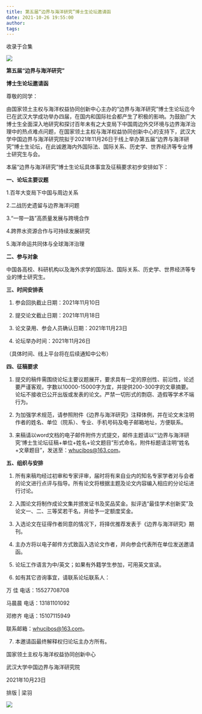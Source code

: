 ```yaml
---
title: 第五届“边界与海洋研究”博士生论坛邀请函
date: 2021-10-26 19:55:00
author: 
tags: 
---
```



收录于合集

![](/images/427/2.gif)

  

**第五届“边界与海洋研究”**

 **博士生论坛邀请函**

  

尊敬的同学：

由国家领土主权与海洋权益协同创新中心主办的“边界与海洋研究”博士生论坛迄今已在武汉大学成功举办四届，在国内和国际社会都产生了积极的影响。为鼓励广大博士生全面深入地研究和探讨百年未有之大变局下中国周边外交环境与边界海洋治理中的热点难点问题，在国家领土主权与海洋权益协同创新中心的支持下，武汉大学中国边界与海洋研究院拟于2021年11月26日于线上举办第五届“边界与海洋研究”博士生论坛，在此诚邀海内外国际法、国际关系、历史学、世界经济等专业博士研究生与会。

  

本届“边界与海洋研究”博士生论坛具体事宜及征稿要求初步安排如下：

  

 **一、论坛主要议题**

1.百年大变局下中国与周边关系

2.二战历史遗留与边界海洋问题

3.“一带一路”高质量发展与跨境合作

4.跨界水资源合作与可持续发展研究

5.海洋命运共同体与全球海洋治理

  

 **二、参与对象**

中国各高校、科研机构以及海外求学的国际法、国际关系、历史学、世界经济等专业的博士研究生。

  

 **三、时间安排表**

  1. 参会回执截止日期：2021年11月10日

  2. 提交论文截止日期：2021年11月18日

  3. 论文录用、参会人员确认日期：2021年11月23日

  4. 论坛举办时间：2021年11月26日

（具体时间、线上平台将在后续通知中公布）

  

 **四、征稿要求**

  1. 提交的稿件需围绕论坛主要议题展开，要求具有一定的原创性、前沿性，论述要严谨客观，字数以10000-15000字为宜，并提供200-300字的文章摘要。论坛不接收已公开出版或发表的论文。严禁一切形式的剽窃、造假等学术不端行为。

  2. 为加强学术规范，请参照附件《边界与海洋研究》注释体例，并在论文末注明作者的姓名、单位（院系）、专业、手机号码及电子邮箱地址，方便联系。

  3. 来稿请以word文档的电子邮件附件方式提交，邮件主题请以“‘边界与海洋研究’博士生论坛征稿+单位+姓名+论文题目”形式命名，附件标题请注明“姓名+文章题目”，发送至：whucibos@163.com。

  

 **五、组织与安排**

  1. 所有来稿均经过初审和专家评审，届时将有来自业内的知名专家学者对与会者的论文进行点评与指导。所有论文将根据主题及论文内容编入相应的分论坛进行讨论。

  2. 入围论文将制作成论文集并颁发证书及奖品奖金。拟评选“最佳学术创新奖”及论文一、二、三等奖若干名，并给予一定额度奖金。

  3. 入选论文在征得作者同意的情况下，将择优推荐发表于《边界与海洋研究》期刊。

  4. 主办方将以电子邮件方式致函入选论文作者，并向参会代表所在单位发送邀请函。

  5. 论坛工作语言为中/英文；如果有外籍学生参加，可用英文宣读。

  6. 如有其它咨询事宜，请联系论坛联系人：

万 佳 电话：15527708708

马晨晨 电话：13181101092

邓修齐 电话：15107115949

联系邮箱：whucibos@163.com。

  7. 本邀请函最终解释权归论坛主办方所有。

  

国家领土主权与海洋权益协同创新中心

武汉大学中国边界与海洋研究院

2021年10月23日

  

排版 | 梁羽

![](/images/427/3.gif)

